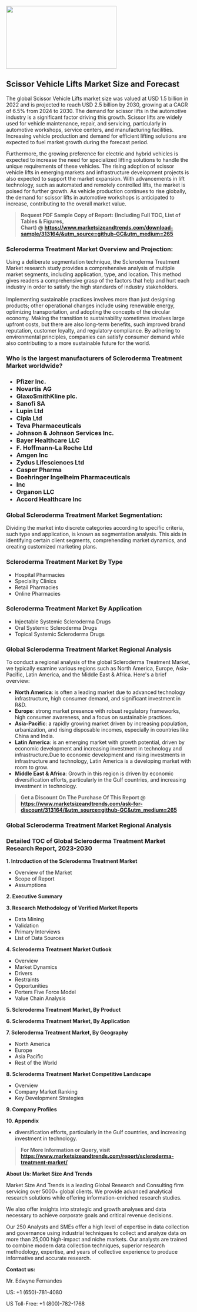 <p><img class="alignnone size-medium wp-image-20088" src="https://ffe5etoiles.com/wp-content/uploads/2024/12/MST1-300x171.png" alt="" width="300" height="171" /></p><h2>Scissor Vehicle Lifts Market Size and Forecast</h2><p>The global Scissor Vehicle Lifts market size was valued at USD 1.5 billion in 2022 and is projected to reach USD 2.5 billion by 2030, growing at a CAGR of 6.5% from 2024 to 2030. The demand for scissor lifts in the automotive industry is a significant factor driving this growth. Scissor lifts are widely used for vehicle maintenance, repair, and servicing, particularly in automotive workshops, service centers, and manufacturing facilities. Increasing vehicle production and demand for efficient lifting solutions are expected to fuel market growth during the forecast period.</p><p>Furthermore, the growing preference for electric and hybrid vehicles is expected to increase the need for specialized lifting solutions to handle the unique requirements of these vehicles. The rising adoption of scissor vehicle lifts in emerging markets and infrastructure development projects is also expected to support the market expansion. With advancements in lift technology, such as automated and remotely controlled lifts, the market is poised for further growth. As vehicle production continues to rise globally, the demand for scissor lifts in automotive workshops is anticipated to increase, contributing to the overall market value.</p></p><blockquote id="" class=""><strong>Request PDF Sample Copy of Report: (Including Full TOC, List of Tables &amp; Figures, Chart)&nbsp;@&nbsp;<strong><a href="https://www.marketsizeandtrends.com/download-sample/313164/&utm_source=github-GC&utm_medium=265" target="_blank">https://www.marketsizeandtrends.com/download-sample/313164/&utm_source=github-GC&utm_medium=265</a></strong></strong></blockquote><h3 id="" class="">Scleroderma Treatment Market&nbsp;Overview and Projection:</h3><p id="" class="">Using a deliberate segmentation technique, the Scleroderma Treatment Market research study provides a comprehensive analysis of multiple market segments, including application, type, and location. This method gives readers a comprehensive grasp of the factors that help and hurt each industry in order to satisfy the high standards of industry stakeholders. <br /> <br />Implementing sustainable practices involves more than just designing products; other operational changes include using renewable energy, optimizing transportation, and adopting the concepts of the circular economy. Making the transition to sustainability sometimes involves large upfront costs, but there are also long-term benefits, such improved brand reputation, customer loyalty, and regulatory compliance. By adhering to environmental principles, companies can satisfy consumer demand while also contributing to a more sustainable future for the world.</p><h3 id="" class="">Who is the largest manufacturers of&nbsp;Scleroderma Treatment Market worldwide?</h3><h3 class=""><p><ul><li>Pfizer Inc. </li><li> Novartis AG </li><li> GlaxoSmithKline plc. </li><li> Sanofi SA </li><li> Lupin Ltd </li><li> Cipla Ltd </li><li> Teva Pharmaceuticals </li><li> Johnson & Johnson Services Inc. </li><li> Bayer Healthcare LLC </li><li> F. Hoffmann-La Roche Ltd </li><li> Amgen Inc </li><li> Zydus Lifesciences Ltd </li><li> Casper Pharma </li><li> Boehringer Ingelheim Pharmaceuticals </li><li> Inc </li><li> Organon LLC </li><li> Accord Healthcare Inc</li></ul></p></h3><h3 id="" class="">Global&nbsp;Scleroderma Treatment Market Segmentation:</h3><p id="" class="">Dividing the market into discrete categories according to specific criteria, such type and application, is known as segmentation analysis. This aids in identifying certain client segments, comprehending market dynamics, and creating customized marketing plans.</p><h3 id="" class="">Scleroderma Treatment Market&nbsp;By Type</h3><p><p><ul><li>Hospital Pharmacies</li><li> Speciality Clinics</li><li> Retail Pharmacies</li><li> Online Pharmacies</p></li></ul></p></p><h3 id="" class="">Scleroderma Treatment Market&nbsp;By Application</h3><p class=""><p><ul><li>Injectable Systemic Scleroderma Drugs</li><li> Oral Systemic Scleroderma Drugs</li><li> Topical Systemic Scleroderma Drugs</li></ul></p></p><h3 id="" class="">Global Scleroderma Treatment Market Regional Analysis</h3><p id="" class="">To conduct a regional analysis of the global Scleroderma Treatment Market, we typically examine various regions such as North America, Europe, Asia-Pacific, Latin America, and the Middle East &amp; Africa. Here's a brief overview:</p><ul><li><strong>North America</strong>: is often a leading market due to advanced technology infrastructure, high consumer demand, and significant investment in R&amp;D.</li><li><strong>Europe</strong>: strong market presence with robust regulatory frameworks, high consumer awareness, and a focus on sustainable practices.</li><li><strong>Asia-Pacific</strong>: a rapidly growing market driven by increasing population, urbanization, and rising disposable incomes, especially in countries like China and India.</li><li><strong>Latin America</strong>: is an emerging market with growth potential, driven by economic development and increasing investment in technology and infrastructure.Due to economic development and rising investments in infrastructure and technology, Latin America is a developing market with room to grow.</li><li><strong>Middle East &amp; Africa</strong>: Growth in this region is driven by economic diversification efforts, particularly in the Gulf countries, and increasing investment in technology.</li></ul><blockquote id="" class=""><strong>Get a Discount On The Purchase Of This Report @ <strong><a href="https://www.marketsizeandtrends.com/ask-for-discount/313164/&utm_source=github-GC&utm_medium=265" target="_blank">https://www.marketsizeandtrends.com/ask-for-discount/313164/&utm_source=github-GC&utm_medium=265</a></strong></strong></blockquote><h3 id="" class="">Global Scleroderma Treatment Market Regional Analysis</h3><h3 id="" class="">Detailed TOC of Global Scleroderma Treatment Market Research Report, 2023-2030</h3><p id="" class=""><strong>1. Introduction of the Scleroderma Treatment Market</strong></p><ul><li>Overview of the Market</li><li>Scope of Report</li><li>Assumptions</li></ul><p id="" class=""><strong>2. Executive Summary</strong></p><p id="" class=""><strong>3. Research Methodology of Verified Market Reports</strong></p><ul><li>Data Mining</li><li>Validation</li><li>Primary Interviews</li><li>List of Data Sources</li></ul><p id="" class=""><strong>4. Scleroderma Treatment Market Outlook</strong></p><ul><li>Overview</li><li>Market Dynamics</li><li>Drivers</li><li>Restraints</li><li>Opportunities</li><li>Porters Five Force Model</li><li>Value Chain Analysis</li></ul><p id="" class=""><strong>5. Scleroderma Treatment Market, By Product</strong></p><p id="" class=""><strong>6. Scleroderma Treatment Market, By Application</strong></p><p id="" class=""><strong>7. Scleroderma Treatment Market, By Geography</strong></p><ul><li>North America</li><li>Europe</li><li>Asia Pacific</li><li>Rest of the World</li></ul><p id="" class=""><strong>8. Scleroderma Treatment Market Competitive Landscape</strong></p><ul><li>Overview</li><li>Company Market Ranking</li><li>Key Development Strategies</li></ul><p id="" class=""><strong>9. Company Profiles</strong></p><p id="" class=""><strong>10. Appendix</strong></p><ul><li>diversification efforts, particularly in the Gulf countries, and increasing investment in technology.</li></ul><blockquote id="" class=""><strong>For More Information or Query, visit <strong><strong><a href="https://www.marketsizeandtrends.com/report/scleroderma-treatment-market/" target="_blank">https://www.marketsizeandtrends.com/report/scleroderma-treatment-market/</a></strong></strong></strong></blockquote><p id="" class=""><strong>About Us: Market Size And Trends</strong></p><p id="" class="">Market Size And Trends is a leading Global Research and Consulting firm servicing over 5000+ global clients. We provide advanced analytical research solutions while offering information-enriched research studies.</p><p id="" class="">We also offer insights into strategic and growth analyses and data necessary to achieve corporate goals and critical revenue decisions.</p><p id="" class="">Our 250 Analysts and SMEs offer a high level of expertise in data collection and governance using industrial techniques to collect and analyze data on more than 25,000 high-impact and niche markets. Our analysts are trained to combine modern data collection techniques, superior research methodology, expertise, and years of collective experience to produce informative and accurate research.</p><p id="" class=""><strong>Contact us:</strong></p><p id="" class="">Mr. Edwyne Fernandes</p><p id="" class="">US: +1 (650)-781-4080</p><p id="" class="">US Toll-Free: +1 (800)-782-1768</p>
